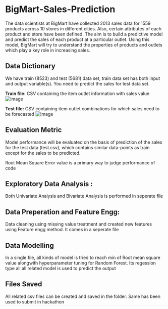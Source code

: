 # BigMart-Sales-Prediction
The data scientists at BigMart have collected 2013 sales data for 1559 products across 10 stores in different cities. Also, certain attributes of each product and store have been defined. The aim is to build a predictive model and predict the sales of each product at a particular outlet.                                                          Using this model, BigMart will try to understand the properties of products and outlets which play a key role in increasing sales.

## Data Dictionary
We have train (8523) and test (5681) data set, train data set has both input and output variable(s). You need to predict the sales for test data set.

**Train file:** CSV containing the item outlet information with sales value
![image](https://user-images.githubusercontent.com/60176731/118969085-4b024f00-b98a-11eb-8fdf-8c6f7a51b9ad.png)

**Test file:** CSV containing item outlet combinations for which sales need to be forecasted
![image](https://user-images.githubusercontent.com/60176731/118969326-8e5cbd80-b98a-11eb-8806-266ff125c8ba.png)

## Evaluation Metric
 Model performance will be evaluated on the basis of prediction of the sales for the test data (test.csv), which contains similar data-points as train except for the sales to be predicted.

Root Mean Square Error value is a primary way to judge performance of code

## Exploratory Data Analysis : 
Both Univariate Analysis and Bivariate Analysis is performed in seperate file

## Data Preperation and Feature Engg:
Data cleaning using missing value treatment and created new features using Feature engg method. It comes in a seperate file

## Data Modelling
In a single file, all kinds of model is tried to reach min of Root mean square value alongwith hyperparameter tuning for Random Forest. Its regession type all all related model is used to predict the output

## Files Saved
All related csv files can be created and saved in the folder. Same has been used to submit in hackathon

